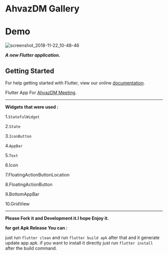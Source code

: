 
# AhvazDM Gallery 



# __Demo__


![screenshot_2018-11-22_10-48-46](https://user-images.githubusercontent.com/26750131/48912712-52415400-ee44-11e8-9994-5054dabd0ab2.png)



***A new Flutter application.***

## Getting Started

For help getting started with Flutter, view our online
[documentation](https://flutter.io/).


Flutter App For [AhvazDM Meeting](https://t.me/AhvazDM).


---

__Widgets that were used :__

1.```StatefulWidget```

2.```State```

3.```IconButton```

4.```AppBar```

5.```Text```

6.Icon

7.FloatingActionButtonLocation

8.FloatingActionButton

9.BottomAppBar

10.GridView


---

__Please Fork it and Development it.I hope Enjoy it.__


**for get Apk Release You can :**

just run ```flutter clean``` and run ```flutter build apk``` after that and it generate update app apk.
if you want to install it directly just run ```flutter install``` after the build command.
